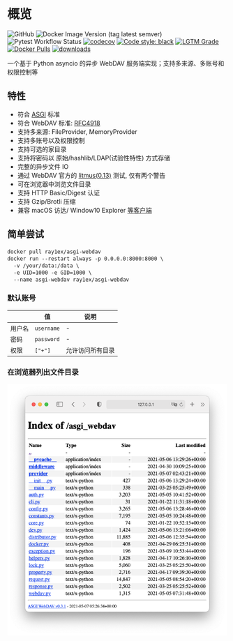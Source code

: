 # 概览

![GitHub](https://img.shields.io/github/license/rexzhang/asgi-webdav)
![Docker Image Version (tag latest semver)](https://img.shields.io/docker/v/ray1ex/asgi-webdav/latest)
![Pytest Workflow Status](https://github.com/rexzhang/asgi-webdav/actions/workflows/check-pytest.yml/badge.svg)
[![codecov](https://codecov.io/gh/rexzhang/asgi-webdav/branch/main/graph/badge.svg?token=6D961MCCWN)](https://codecov.io/gh/rexzhang/asgi-webdav)
[![Code style: black](https://img.shields.io/badge/code%20style-black-000000.svg)](https://github.com/psf/black)
[![LGTM Grade](https://img.shields.io/lgtm/grade/python/github/rexzhang/asgi-webdav)](https://lgtm.com/projects/g/rexzhang/asgi-webdav)
[![Docker Pulls](https://img.shields.io/docker/pulls/ray1ex/asgi-webdav)](https://hub.docker.com/r/ray1ex/asgi-webdav)
[![downloads](https://img.shields.io/github/downloads/rexzhang/asgi-webdav/total)](https://github.com/rexzhang/asgi-webdav/releases)

一个基于 Python asyncio 的异步 WebDAV 服务端实现；支持多来源、多账号和权限控制等

## 特性

- 符合 [ASGI](https://asgi.readthedocs.io) 标准
- 符合 WebDAV 标准: [RFC4918](https://www.ietf.org/rfc/rfc4918.txt)
- 支持多来源: FileProvider, MemoryProvider
- 支持多账号以及权限控制
- 支持可选的家目录
- 支持将密码以 原始/hashlib/LDAP(试验性特性) 方式存储
- 完整的异步文件 IO
- 通过 WebDAV 官方的 [litmus(0.13)](http://www.webdav.org/neon/litmus) 测试, 仅有两个警告
- 可在浏览器中浏览文件目录
- 支持 HTTP Basic/Digest 认证
- 支持 Gzip/Brotli 压缩
- 兼容 macOS 访达/ Window10 Explorer [等客户端](https://rexzhang.github.io/asgi-webdav/compatibility/#compatible-clients)

## 简单尝试

```shell
docker pull ray1ex/asgi-webdav
docker run --restart always -p 0.0.0.0:8000:8000 \
  -v /your/data:/data \
  -e UID=1000 -e GID=1000 \
  --name asgi-webdav ray1ex/asgi-webdav
```

### 默认账号

|     | 值          | 说明       |
|-----|------------|----------|
| 用户名 | `username` | -        |
| 密码  | `password` | -        |
| 权限  | `["+"]`    | 允许访问所有目录 |

### 在浏览器列出文件目录

![](web-dir-browser-screenshot.png)
